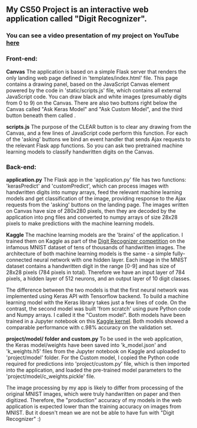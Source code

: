 ## My CS50 Project is an interactive web application called "Digit Recognizer".
### You can see a video presentation of my project on YouTube [here](https://www.youtube.com/watch?v=ein2VnyxFTQ)

### Front-end:
**Canvas**
The application is based on a simple Flask server that renders the only landing web page defined in 'templates/index.html' file.
This page contains a drawing panel, based on the JavaScript Canvas element powered by the code in 'static/scripts.js' file,
which contains all external JavaScript code. You can draw black and white images (presumably digits from 0 to 9) on the Canvas.
There are also two buttons right below the Canvas called "Ask Keras Model" and "Ask Custom Model", and the third button beneath
them called <CLEAR>.

**scripts.js**
The purpose of the CLEAR button is to clear any drawing from the Canvas, and a few lines of JavaScript code perform this function.
For each of the 'asking' buttons we bind an event handler that sends Ajax requests to the relevant Flask app functions.
So you can ask two pretrained machine learning models to classify handwritten digits on the Canvas.


### Back-end:
**application.py**
The Flask app in the 'application.py' file has two functions: 'kerasPredict' and 'customPredict', which can process
images with handwritten digits into numpy arrays, feed the relevant machine learning models and get classification of the image,
providing response to the Ajax requests from the 'asking' buttons on the landing page. The images written on Canvas have size
of 280x280 pixels, then they are decoded by the application into png files and converted to numpy arrays of size 28x28 pixels
to make predictions with the machine learning models.

**Kaggle**
The machine learning models are the 'brains' of the application. I trained them on Kaggle as part of the
[Digit Recognizer competition](https://www.kaggle.com/c/digit-recognizer) on the infamous MNIST dataset of tens
of thousands of handwritten images. The architecture of both machine learning models is the same - a simple fully-connected
neural network with one hidden layer. Each image in the MNIST dataset contains a handwritten digit in the range [0-9]
and has size of 28x28 pixels (784 pixels in total). Therefore we have an input layer of 784 pixels, a hidden layer of 512 neurons,
and an output layer of 10 digit classes.

The difference between the two models is that the first neural network was implemented using Keras API with Tensorflow backend.
To build a machine learning model with the Keras library takes just a few lines of code. On the contrast, the second model
was built 'from scratch' using pure Python code and Numpy arrays. I called it the "Custom model". Both models have been trained
in a Jupyter notebook on this [Kaggle kernel](https://www.kaggle.com/szaitseff/under-the-hood-a-dense-net-w-mnist-dataset). Both
models showed a comparable performance with c.98% accuracy on the validation set.

**project/model/ folder and custom.py**
To be used in the web application, the Keras model/weights have been saved into 'k_model.json' and 'k_weights.h5'
files from the Jupyter notebook on Kaggle and uploaded to 'project/model' folder.
For the Custom model, I copied the Python code required for predictions into 'project/custom.py' file, which is then imported
into the application, and loaded the pre-trained model parameters to the 'project/model/c_weights.pickle' file.

The image processing by my app is likely to differ from processing of the original MNIST images, which were truly handwritten
on paper and then digitized. Therefore, the "production" accuracy of my models in the web application is expected lower
than the training accuracy on images from MNIST. But it doesn't mean we are not be able to have fun with "Digit Recognizer" :)